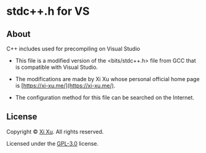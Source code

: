 # stdc++.h for VS

## About

C++ includes used for precompiling on Visual Studio

- This file is a modified version of the <bits/stdc++.h> file from GCC that is compatible with Visual Studio.

- The modifications are made by Xi Xu whose personal official home page is [https://xi-xu.me/](https://xi-xu.me/).

- The configuration method for this file can be searched on the Internet.

## License

Copyright &copy; [Xi Xu](https://xi-xu.me). All rights reserved.

Licensed under the [GPL-3.0](LICENSE) license.
